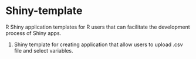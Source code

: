 # Shiny-template
R Shiny application templates for R users that can facilitate the development process of Shiny apps.

1. Shiny template for creating application that allow users to upload .csv file and select variables.
